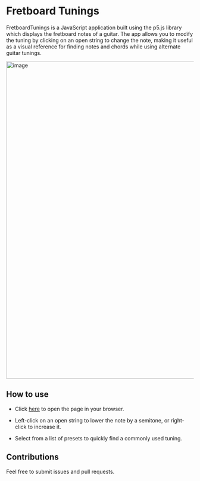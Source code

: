 # Fretboard Tunings
FretboardTunings is a JavaScript application built using the p5.js library which displays the fretboard notes of a guitar. The app allows you to modify the tuning by clicking on an open string to change the note, making it useful as a visual reference for finding notes and chords while using alternate guitar tunings.

<img width="850" alt="image" src="https://user-images.githubusercontent.com/19372021/74609083-712da500-50de-11ea-9448-5a6cab833b14.png">

## How to use
- Click [here](https://laoiseearle.github.io/FretboardTunings/index.html) to open the page in your browser. 

- Left-click on an open string to lower the note by a semitone, or right-click to increase it.

- Select from a list of presets to quickly find a commonly used tuning.

## Contributions
Feel free to submit issues and pull requests.
